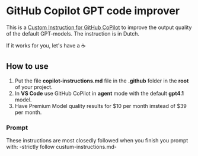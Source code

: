 # GitHub Copilot GPT code improver
This is a [Custom Instruction for GitHub CoPilot](https://docs.github.com/en/copilot/how-tos/configure-custom-instructions/add-repository-instructions) to improve the output quality of the default GPT-models.
The instruction is in Dutch.

If it works for you, let's have a ☕

## How to use
1. Put the file **copilot-instructions.md** file in the **.github** folder in the **root** of your project.
2. In **VS Code** use GitHub CoPilot in **agent** mode with the default **gpt4.1** model.
3. Have Premium Model quality results for $10 per month imstead of $39 per month.

### Prompt
These instructions are most closedly followed when you finish you prompt with:
-strictly follow custum-instructions.md-
